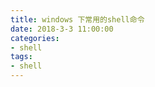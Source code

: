 ```yaml
---
title: windows 下常用的shell命令
date: 2018-3-3 11:00:00
categories:
- shell
tags:
- shell
---
```


